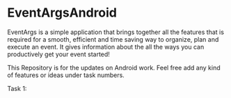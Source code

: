 # EventArgsAndroid
EventArgs is a simple application that brings together all the features that is required for a smooth, efficient and time saving way to organize, plan and execute an event. It gives information about the all the ways you can productively get your event started!

This Repository is for the updates on Android work. Feel free add any kind of features or ideas under task numbers.

Task 1:
